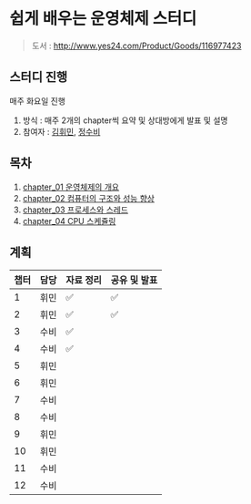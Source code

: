 # 쉽게 배우는 운영체제 스터디

> 도서 : http://www.yes24.com/Product/Goods/116977423

## 스터디 진행

매주 화요일 진행

1. 방식 : 매주 2개의 chapter씩 요약 및 상대방에게 발표 및 설명
2. 참여자 : [김휘민](https://github.com/hwibaski), [정수비](https://github.com/JeongSubi)

## 목차

1. [chapter_01 운영체제의 개요](https://github.com/hwibaski/book_study/blob/main/easy_operating_system/chapter_1/chapter_1.md)
2. [chapter_02 컴퓨터의 구조와 성능 향상](https://github.com/hwibaski/book_study/blob/main/easy_operating_system/chapter_2/chapter_2.md)
3. [chapter_03 프로세스와 스레드](https://github.com/hwibaski/book_study/blob/main/easy_operating_system/chapter_2/chapter_3.md)
4. [chapter_04 CPU 스케쥴링](https://github.com/hwibaski/book_study/blob/main/easy_operating_system/chapter_2/chapter_4.md)

## 계획

| 챕터 | 담당 | 자료 정리 | 공유 및 발표 |
| ---- | ---- | --------- | ------------ |
| 1    | 휘민 | ✅        | ✅           |
| 2    | 휘민 | ✅        | ✅           |
| 3    | 수비 | ✅        |              |
| 4    | 수비 | ✅        |              |
| 5    | 휘민 |           |              |
| 6    | 휘민 |           |              |
| 7    | 수비 |           |              |
| 8    | 수비 |           |              |
| 9    | 휘민 |           |              |
| 10   | 휘민 |           |              |
| 11   | 수비 |           |              |
| 12   | 수비 |           |              |
